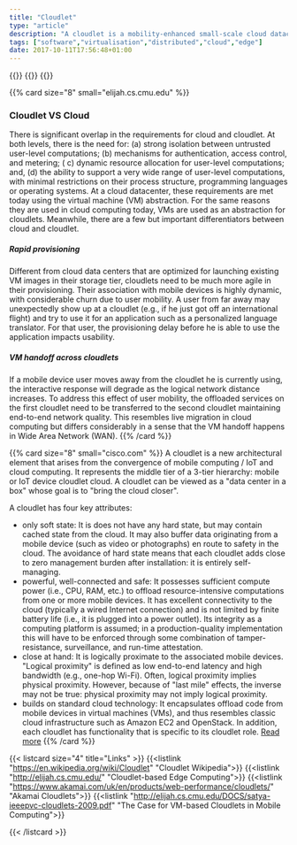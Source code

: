 ```yaml
---
title: "Cloudlet"
type: "article"
description: "A cloudlet is a mobility-enhanced small-scale cloud datacenter that is located at the edge of the Internet. The main purpose of the cloudlet is supporting resource-intensive and interactive mobile applications by providing powerful computing resources to mobile devices with lower latency. It is a new architectural element that extends today’s cloud computing infrastructure."
tags: ["software","virtualisation","distributed","cloud","edge"]
date: 2017-10-11T17:56:48+01:00
---
```


{{<card size="4" small="Wikipedia" style="info">}}
{{<description>}}
{{</card>}}

{{% card size="8" small="elijah.cs.cmu.edu" %}}
### Cloudlet VS Cloud
There is significant overlap in the requirements for cloud and cloudlet. At both levels, there is the need for: (a) strong isolation between untrusted user-level computations; (b) mechanisms for authentication, access control, and metering; ( c) dynamic resource allocation for user-level computations; and, (d) the ability to support a very wide range of user-level computations, with minimal restrictions on their process structure, programming languages or operating systems. At a cloud datacenter, these requirements are met today using the virtual machine (VM) abstraction. For the same reasons they are used in cloud computing today, VMs are used as an abstraction for cloudlets. Meanwhile, there are a few but important differentiators between cloud and cloudlet.

##### Rapid provisioning
Different from cloud data centers that are optimized for launching existing VM images in their storage tier, cloudlets need to be much more agile in their provisioning. Their association with mobile devices is highly dynamic, with considerable churn due to user mobility. A user from far away may unexpectedly show up at a cloudlet (e.g., if he just got off an international flight) and try to use it for an application such as a personalized language translator. For that user, the provisioning delay before he is able to use the application impacts usability.

##### VM handoff across cloudlets
If a mobile device user moves away from the cloudlet he is currently using, the interactive response will degrade as the logical network distance increases. To address this effect of user mobility, the offloaded services on the first cloudlet need to be transferred to the second cloudlet maintaining end-to-end network quality. This resembles live migration in cloud computing but differs considerably in a sense that the VM handoff happens in Wide Area Network (WAN).
{{% /card %}}

{{% card size="8" small="cisco.com" %}}
A cloudlet is a new architectural element  that arises from the convergence of mobile computing / IoT  and cloud computing.  It represents the middle tier of a 3-tier hierarchy:  mobile or IoT device cloudlet cloud. A cloudlet can be viewed as a "data center in a box" whose  goal is to "bring the cloud closer".    

A cloudlet has four key attributes:

- only soft state:   It is does not have any hard state, but may contain cached state from the cloud.  It may also buffer data originating from a mobile device (such as video or photographs) en route to safety in the cloud.  The avoidance of hard state means that each cloudlet adds close to zero management burden after installation:  it is entirely self-managing.    
- powerful, well-connected and safe:  It possesses sufficient compute power (i.e., CPU, RAM, etc.) to offload resource-intensive computations from one or more mobile devices.  It has excellent connectivity to the cloud (typically a wired Internet connection) and is not limited by finite battery life (i.e., it is plugged into a power outlet).    Its integrity as a computing platform is assumed; in a production-quality implementation this will have to be enforced through some combination of tamper-resistance, surveillance, and run-time attestation.
- close at hand:  It is logically proximate to the associated mobile devices. "Logical proximity" is defined as  low end-to-end latency and high bandwidth (e.g., one-hop Wi-Fi).   Often, logical proximity implies physical proximity.  However, because of "last mile" effects, the inverse may not be true: physical proximity may not imply logical proximity.
- builds on standard cloud technology: It encapsulates offload code from mobile devices in  virtual machines (VMs), and thus resembles classic cloud infrastructure such as Amazon EC2 and OpenStack.  In addition, each cloudlet has functionality that is specific to its cloudlet role. [Read more](http://elijah.cs.cmu.edu/)
{{% /card %}}

{{< listcard size="4" title="Links" >}}
    {{<listlink "https://en.wikipedia.org/wiki/Cloudlet" "Cloudlet Wikipedia">}}
    {{<listlink "http://elijah.cs.cmu.edu/" "Cloudlet-based Edge Computing">}}
    {{<listlink "https://www.akamai.com/uk/en/products/web-performance/cloudlets/" "Akamai Cloudlets">}}
    {{<listlink "http://elijah.cs.cmu.edu/DOCS/satya-ieeepvc-cloudlets-2009.pdf" "The Case for VM-based Cloudlets in Mobile Computing">}}
    
{{< /listcard >}}